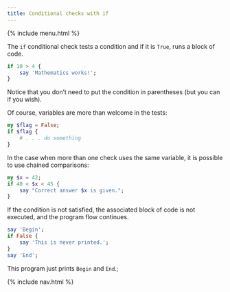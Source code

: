 ```yaml
---
title: Conditional checks with if
---
```


{% include menu.html %}

The `if` conditional check tests a condition and if it is `True`, runs a block of code.

```raku
if 10 > 4 {
    say 'Mathematics works!';
}
```

Notice that you don’t need to put the condition in parentheses (but you can if you wish). 

Of course, variables are more than welcome in the tests:

```raku
my $flag = False;
if $flag {
    # . . . do something
}
```

In the case when more than one check uses the same variable, it is possible to use chained comparisons:

```raku
my $x = 42;
if 40 < $x < 45 {
    say "Correct answer $x is given.";
}
```

If the condition is not satisfied, the associated block of code is not executed, and the program flow continues.

```raku
say 'Begin';
if False {
    say 'This is never printed.';
}
say 'End';
```

This program just prints `Begin` and `End`.;

{% include nav.html %}
